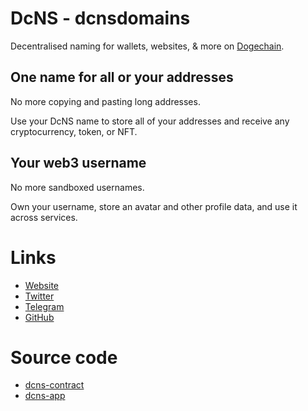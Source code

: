 # DcNS - dcnsdomains

Decentralised naming for wallets, websites, & more on [Dogechain](https://dogechain.dog/).

## One name for all or your addresses

No more copying and pasting long addresses.

Use your DcNS name to store all of your addresses and receive any cryptocurrency, token, or NFT.

## Your web3 username

No more sandboxed usernames.

Own your username, store an avatar and other profile data, and use it across services.

# Links

- [Website](https://dc.domains/)
- [Twitter](https://twitter.com/dcnsdomains)
- [Telegram](https://t.me/dcnsdomains)
- [GitHub](https://github.com/dcnsdomains)

# Source code

- [dcns-contract](https://github.com/dcnsdomains/dcns-contract)
- [dcns-app](https://github.com/dcnsdomains/dcns-app)
